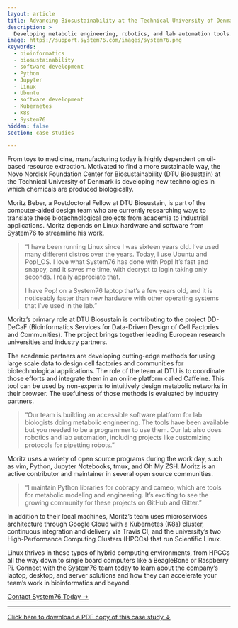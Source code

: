 ```yaml
---
layout: article
title: Advancing Biosustainability at the Technical University of Denmark
description: >
  Developing metabolic engineering, robotics, and lab automation tools.
image: https://support.system76.com/images/system76.png
keywords:
  - bioinformatics
  - biosustainability
  - software development
  - Python
  - Jupyter
  - Linux
  - Ubuntu
  - software development
  - Kubernetes
  - K8s
  - System76
hidden: false
section: case-studies

---
```


From toys to medicine, manufacturing today is highly dependent on oil-based 
resource extraction. Motivated to find a more sustainable way, the Novo 
Nordisk Foundation Center for Biosustainability (DTU Biosustain) at the 
Technical University of Denmark is developing new technologies in which 
chemicals are produced biologically.

Moritz Beber, a Postdoctoral Fellow at DTU Biosustain, is part of the 
computer-aided design team who are currently researching ways to translate 
these biotechnological projects from academia to industrial applications. 
Moritz depends on Linux hardware and software from System76 to streamline 
his work.

> “I have been running Linux since I was sixteen years old. I’ve used many 
> different distros over the years. Today, I use Ubuntu and Pop!_OS. I love 
> what System76 has done with Pop! It’s fast and snappy, and it saves me time, 
> with decrypt to login taking only seconds. I really appreciate that.
>
> I have Pop! on a System76 laptop that’s a few years old, and it is noticeably 
> faster than new hardware with other operating systems that I’ve used in the 
> lab.”

Moritz’s primary role at DTU Biosustain is contributing to the project 
DD-DeCaF (Bioinformatics Services for Data-Driven Design of Cell Factories 
and Communities). The project brings together leading European research 
universities and industry partners.

The academic partners are developing cutting-edge methods for using large 
scale data to design cell factories and communities for biotechnological 
applications. The role of the team at DTU is to coordinate those efforts 
and integrate them in an online platform called Caffeine. This tool can be 
used by non-experts to intuitively design metabolic networks in their 
browser. The usefulness of those methods is evaluated by industry partners.

> “Our team is building an accessible software platform for lab biologists 
> doing metabolic engineering. The tools have been available but you needed to 
> be a programmer to use them. Our lab also does robotics and lab automation, 
> including projects like customizing protocols for pipetting robots.”

Moritz uses a variety of open source programs during the work day, such as 
vim, Python, Jupyter Notebooks, tmux, and Oh My ZSH. Moritz is an active 
contributor and maintainer in several open source communities.

> “I maintain Python libraries for cobrapy and cameo, which are tools for 
> metabolic modeling and engineering. It’s exciting to see the growing 
> community for these projects on GitHub and Gitter.”

In addition to their local machines, Moritz’s team uses microservices 
architecture through Google Cloud with a Kubernetes (K8s) cluster, 
continuous integration and delivery via Travis CI, and the university’s 
two High-Performance Computing Clusters (HPCCs) that run Scientific Linux.

Linux thrives in these types of hybrid computing environments, from HPCCs 
all the way down to single board computers like a BeagleBone or Raspberry 
Pi. Connect with the System76 team today to learn about the company’s 
laptop, desktop, and server solutions and how they can accelerate your 
team’s work in bioinformatics and beyond.


[Contact System76 Today →](https://system76.com/contact/)

---

[Click here to download a PDF copy of this case study ↓](https://github.com/system76/docs/raw/gh-pages/pdfs/case-studies/case-study_bioinformatics-moritz-beber-dtu.pdf)
